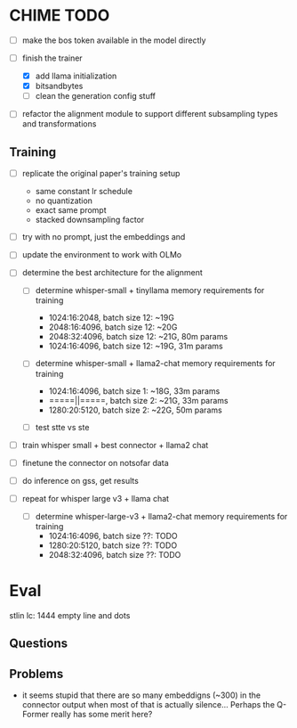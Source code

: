# CHIME TODO
- [ ] make the bos token available in the model directly

- [ ] finish the trainer
    - [x] add llama initialization
    - [x] bitsandbytes
    - [ ] clean the generation config stuff

- [ ] refactor the alignment module to support different subsampling types and transformations

## Training
- [ ] replicate the original paper's training setup
    - same constant lr schedule
    - no quantization
    - exact same prompt
    - stacked downsampling factor

- [ ] try with no prompt, just the embeddings and <bos>
- [ ] update the environment to work with OLMo


- [ ] determine the best architecture for the alignment
    - [ ] determine whisper-small + tinyllama memory requirements for training
        - 1024:16:2048, batch size 12: ~19G
        - 2048:16:4096, batch size 12: ~20G
        - 2048:32:4096, batch size 12: ~21G, 80m params
        - 1024:16:4096, batch size 12: ~19G, 31m params
    - [ ] determine whisper-small + llama2-chat memory requirements for training
        - 1024:16:4096, batch size  1: ~18G, 33m params
        - =====||=====, batch size  2: ~21G, 33m params
        - 1280:20:5120, batch size  2: ~22G, 50m params

    - [ ] test stte vs ste



- [ ] train whisper small + best connector + llama2 chat
- [ ] finetune the connector on notsofar data
- [ ] do inference on gss, get results

- [ ] repeat for whisper large v3 + llama chat
    - [ ] determine whisper-large-v3 + llama2-chat memory requirements for training
        - 1024:16:4096, batch size ??:  TODO
        - 1280:20:5120, batch size ??:  TODO
        - 2048:32:4096, batch size ??:  TODO


# Eval
stlin lc: 1444 empty line and dots

## Questions

## Problems
- it seems stupid that there are so many embeddigns (~300) in the connector output when most of that is actually silence... Perhaps the Q-Former really has some merit here?
